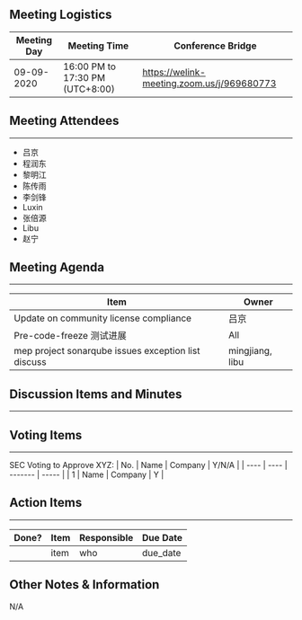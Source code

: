 ## Meeting Logistics

| Meeting Day | Meeting Time                    | Conference Bridge                          |
| ----------- | ------------------------------- | ------------------------------------------ |
| 09-09-2020  | 16:00 PM to 17:30 PM (UTC+8:00) | https://welink-meeting.zoom.us/j/969680773 |

## Meeting Attendees
** **
- 吕京
- 程润东
- 黎明江
- 陈传雨
- 李剑锋
- Luxin
- 张倍源
- Libu
- 赵宁


## Meeting Agenda

** **
| Item                               | Owner  |
| ---------------------------------- | ------ |
| Update on community license compliance | 吕京 |
| Pre-code-freeze 测试进展     | All |
| mep project sonarqube issues exception list discuss | mingjiang, libu |



## Discussion Items and Minutes

** **


## Voting Items

** **
SEC Voting to Approve XYZ:
| No.  | Name | Company | Y/N/A |
| ---- | ---- | ------- | ----- |
| 1    | Name | Company | Y     |

## Action Items
** **
| Done? | Item | Responsible | Due Date |
| ----- | ---- | ----------- | -------- |
|       | item | who         | due_date |

## Other Notes & Information
N/A